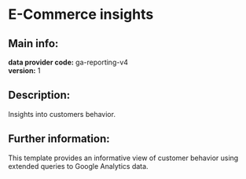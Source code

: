 # E-Commerce insights  
## Main info:  
**data provider code:** ga-reporting-v4  
**version:** 1  
## Description:  
Insights into customers behavior.  
## Further information:  
This template provides an informative view of customer behavior using extended queries to Google Analytics data.
